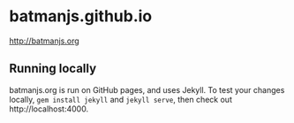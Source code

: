 batmanjs.github.io
==================

http://batmanjs.org


## Running locally

batmanjs.org is run on GitHub pages, and uses Jekyll.
To test your changes locally, `gem install jekyll` and `jekyll serve`, then check out http://localhost:4000.


